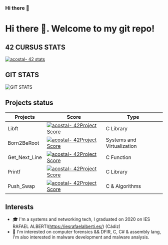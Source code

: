 ### Hi there 👋
# Hi there 👋. Welcome to my git repo!

## 42 CURSUS STATS
[![acostal- 42 stats](https://badge42.herokuapp.com/api/stats/acostal-?privacyEmail=false)](https://profile.intra.42.fr/users/acostal-/)

## GIT STATS

![GIT STATS](https://github-readme-stats.vercel.app/api/top-langs/?username=0xk0sta&layout=compact&exclude_repo=ft_server&langs_count=100&theme=dark)

## Projects status
|   Projects	|  Score	| Type |
|---	|---	|--- |
| Libft |[![acostal- 42Project Score](https://badge42.herokuapp.com/api/project/acostal-/Libft)](https://github.com/0xk0sta) | C Library |
| Born2BeRoot | [![acostal- 42Project Score](https://badge42.herokuapp.com/api/project/acostal-/Born2beroot)](https://github.com/0xk0sta) | Systems and Virtualization |
| Get_Next_Line	| [![acostal- 42Project Score](https://badge42.herokuapp.com/api/project/acostal-/get_next_line)](https://github.com/0xk0sta) | C Function |
| Printf	| [![acostal- 42Project Score](https://badge42.herokuapp.com/api/project/acostal-/ft_printf)](https://github.com/0xk0sta) | C Library |
| Push_Swap | [![acostal- 42Project Score](https://badge42.herokuapp.com/api/project/acostal-/push_swap)](https://github.com/0xk0sta) | C & Algorithms |

## Interests
- 🎓 I'm a systems and networking tech, I graduated on 2020 on IES RAFAEL ALBERTI(https://iesrafaelalberti.es/) (Cádiz)
- 🧠 I'm interested on computer forensics && DFIR, C, C# & assembly lang, I'm also interested in malware development and malware analysis. 
<!--
**0xk0sta/0xk0sta** is a ✨ _special_ ✨ repository because its `README.md` (this file) appears on your GitHub profile.

Here are some ideas to get you started:

- 🔭 I’m currently working on ...
- 🌱 I’m currently learning ...
- 👯 I’m looking to collaborate on ...
- 🤔 I’m looking for help with ...
- 💬 Ask me about ...
- 📫 How to reach me: ...
- 😄 Pronouns: ...
- ⚡ Fun fact: ...
-->
